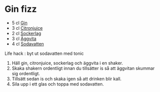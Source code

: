 # Gin fizz   
- 5 cl [Gin](https://drinkoteket.se/ingrediens/gin/)   
- 3 cl [Citronjuice](https://drinkoteket.se/ingrediens/citronjuice/)   
- 2 cl [Sockerlag](https://drinkoteket.se/ingrediens/sockerlag/)   
- 3 cl [Äggvita](https://drinkoteket.se/ingrediens/aggvita/)   
- 4 cl [Sodavatten](https://drinkoteket.se/ingrediens/sodavatten/)   
   
Life hack : byt ut sodavatten med tonic   
   
1. Häll gin, citronjuice, sockerlag och äggvita i en shaker.   
2. Skaka shakern ordentligt innan du tillsätter is så att äggvitan skummar sig ordentligt.   
3. Tillsätt sedan is och skaka igen så att drinken blir kall.   
4. Sila upp i ett glas och toppa med sodavatten.   
   
   
